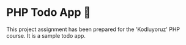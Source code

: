 # PHP Todo App :gem:

This project assignment has been prepared for the 'Kodluyoruz' PHP course. It is a sample todo app.

